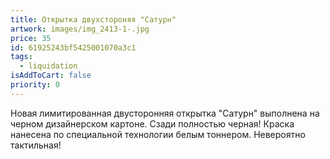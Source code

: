 ```yaml
---
title: Открытка двухстороняя "Сатурн"
artwork: images/img_2413-1-.jpg
price: 35
id: 61925243bf5425001070a3c1
tags:
  - liquidation
isAddToCart: false
priority: 0
---
```

Новая лимитированная двусторонняя открытка "Сатурн" выполнена на черном дизайнерском картоне. Сзади полностью черная! Краска нанесена по специальной технологии белым тоннером. Невероятно тактильная!